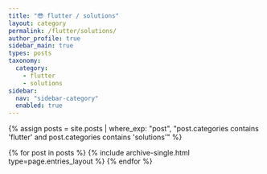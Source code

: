 ```yaml
---
title: "😎 flutter / solutions"
layout: category
permalink: /flutter/solutions/
author_profile: true
sidebar_main: true
types: posts
taxonomy:
  category:
    - flutter
    - solutions
sidebar:
  nav: "sidebar-category"
  enabled: true
---
```


{% assign posts = site.posts | where_exp: "post", "post.categories contains 'flutter' and post.categories contains 'solutions'" %}

{% for post in posts %}
  {% include archive-single.html type=page.entries_layout %}
{% endfor %}